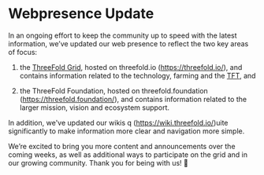# Webpresence Update

In an ongoing effort to keep the community up to speed with the latest information, we’ve updated our web presence to reflect the two key areas of focus:

1. the [ThreeFold Grid](threefold__threefold_grid), hosted on threefold.io (https://threefold.io/), and contains information related to the technology, farming and the [TFT](threefold__threefold_token), and

2. the ThreeFold Foundation, hosted on threefold.foundation (https://threefold.foundation/), and contains information related to the larger mission, vision and ecosystem support.

In addition, we've updated our wikis q (https://wiki.threefold.io/)uite significantly to make information more clear and navigation more simple.

We’re excited to bring you more content and announcements over the coming weeks, as well as additional ways to participate on the grid and in our growing community. Thank you for being with us! 🙏